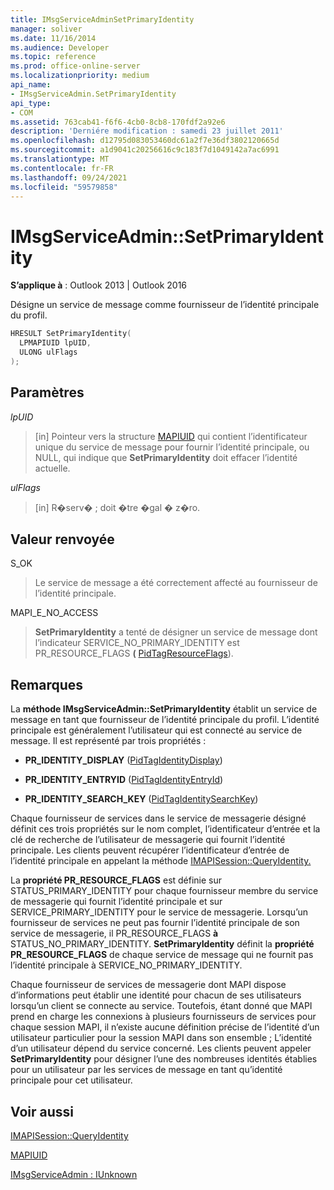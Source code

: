```yaml
---
title: IMsgServiceAdminSetPrimaryIdentity
manager: soliver
ms.date: 11/16/2014
ms.audience: Developer
ms.topic: reference
ms.prod: office-online-server
ms.localizationpriority: medium
api_name:
- IMsgServiceAdmin.SetPrimaryIdentity
api_type:
- COM
ms.assetid: 763cab41-f6f6-4cb0-8cb8-170fdf2a92e6
description: 'Derniére modification : samedi 23 juillet 2011'
ms.openlocfilehash: d12795d083053460dc61a2f7e36df3802120665d
ms.sourcegitcommit: a1d9041c20256616c9c183f7d1049142a7ac6991
ms.translationtype: MT
ms.contentlocale: fr-FR
ms.lasthandoff: 09/24/2021
ms.locfileid: "59579858"
---
```

# <a name="imsgserviceadminsetprimaryidentity"></a>IMsgServiceAdmin::SetPrimaryIdentity

  
  
**S’applique à** : Outlook 2013 | Outlook 2016 
  
Désigne un service de message comme fournisseur de l’identité principale du profil.
  
```cpp
HRESULT SetPrimaryIdentity(
  LPMAPIUID lpUID,
  ULONG ulFlags  
);
```

## <a name="parameters"></a>Paramètres

 _lpUID_
  
> [in] Pointeur vers la structure [MAPIUID](mapiuid.md) qui contient l’identificateur unique du service de message pour fournir l’identité principale, ou NULL, qui indique que **SetPrimaryIdentity** doit effacer l’identité actuelle. 
    
 _ulFlags_
  
> [in] R�serv� ; doit �tre �gal � z�ro.
    
## <a name="return-value"></a>Valeur renvoyée

S_OK 
  
> Le service de message a été correctement affecté au fournisseur de l’identité principale.
    
MAPI_E_NO_ACCESS 
  
> **SetPrimaryIdentity** a tenté de désigner un service de message dont l’indicateur SERVICE_NO_PRIMARY_IDENTITY est PR_RESOURCE_FLAGS **(** [PidTagResourceFlags](pidtagresourceflags-canonical-property.md)).
    
## <a name="remarks"></a>Remarques

La **méthode IMsgServiceAdmin::SetPrimaryIdentity** établit un service de message en tant que fournisseur de l’identité principale du profil. L’identité principale est généralement l’utilisateur qui est connecté au service de message. Il est représenté par trois propriétés : 
  
- **PR_IDENTITY_DISPLAY** ([PidTagIdentityDisplay](pidtagidentitydisplay-canonical-property.md))
    
- **PR_IDENTITY_ENTRYID** ([PidTagIdentityEntryId](pidtagidentityentryid-canonical-property.md))
    
- **PR_IDENTITY_SEARCH_KEY** ([PidTagIdentitySearchKey](pidtagidentitysearchkey-canonical-property.md))
    
Chaque fournisseur de services dans le service de messagerie désigné définit ces trois propriétés sur le nom complet, l’identificateur d’entrée et la clé de recherche de l’utilisateur de messagerie qui fournit l’identité principale. Les clients peuvent récupérer l’identificateur d’entrée de l’identité principale en appelant la méthode [IMAPISession::QueryIdentity.](imapisession-queryidentity.md) 
  
La **propriété PR_RESOURCE_FLAGS** est définie sur STATUS_PRIMARY_IDENTITY pour chaque fournisseur membre du service de messagerie qui fournit l’identité principale et sur SERVICE_PRIMARY_IDENTITY pour le service de messagerie. Lorsqu’un fournisseur de services ne peut pas fournir l’identité principale de son service de messagerie, il PR_RESOURCE_FLAGS **à** STATUS_NO_PRIMARY_IDENTITY. **SetPrimaryIdentity** définit la **propriété PR_RESOURCE_FLAGS** de chaque service de message qui ne fournit pas l’identité principale à SERVICE_NO_PRIMARY_IDENTITY. 
  
Chaque fournisseur de services de messagerie dont MAPI dispose d’informations peut établir une identité pour chacun de ses utilisateurs lorsqu’un client se connecte au service. Toutefois, étant donné que MAPI prend en charge les connexions à plusieurs fournisseurs de services pour chaque session MAPI, il n’existe aucune définition précise de l’identité d’un utilisateur particulier pour la session MAPI dans son ensemble ; L’identité d’un utilisateur dépend du service concerné. Les clients peuvent appeler **SetPrimaryIdentity** pour désigner l’une des nombreuses identités établies pour un utilisateur par les services de message en tant qu’identité principale pour cet utilisateur. 
  
## <a name="see-also"></a>Voir aussi



[IMAPISession::QueryIdentity](imapisession-queryidentity.md)
  
[MAPIUID](mapiuid.md)
  
[IMsgServiceAdmin : IUnknown](imsgserviceadminiunknown.md)

